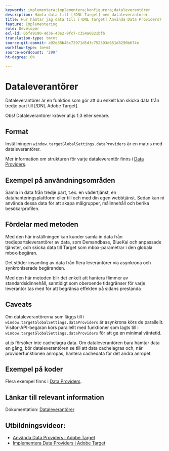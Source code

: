 ```yaml
---
keywords: implementera;implementera;konfigurera;dataleverantörer
description: Hämta data till [!DNL Target] med dataleverantörer.
title: Hur hämtar jag data till [!DNL Target] Använda Data Providers?
feature: Implementering
role: Developer
exl-id: 05fe9190-4d36-43e2-9fc7-c354a6821bfb
translation-type: tm+mt
source-git-commit: a92e88b46c72971d5d3c752593d651d8290b674e
workflow-type: tm+mt
source-wordcount: '299'
ht-degree: 0%

---
```


# Dataleverantörer

Dataleverantörer är en funktion som gör att du enkelt kan skicka data från tredje part till [!DNL Adobe Target].

Obs! Dataleverantörer kräver at.js 1.3 eller senare.

## Format

Inställningen `window.targetGlobalSettings.dataProviders` är en matris med dataleverantörer.

Mer information om strukturen för varje dataleverantör finns i [Data Providers](/help/c-implementing-target/c-implementing-target-for-client-side-web/targetgobalsettings.md#data-providers).

## Exempel på användningsområden

Samla in data från tredje part, t.ex. en vädertjänst, en datahanteringsplattform eller till och med din egen webbtjänst. Sedan kan ni använda dessa data för att skapa målgrupper, målinnehåll och berika besökarprofilen.

## Fördelar med metoden

Med den här inställningen kan kunder samla in data från tredjepartsleverantörer av data, som Demandbase, BlueKai och anpassade tjänster, och skicka data till Target som mbox-parametrar i den globala mbox-begäran.

Det stöder insamling av data från flera leverantörer via asynkrona och synkroniserade begäranden.

Med den här metoden blir det enkelt att hantera flimmer av standardsidinnehåll, samtidigt som oberoende tidsgränser för varje leverantör tas med för att begränsa effekten på sidans prestanda

## Caveats

Om dataleverantörerna som läggs till i `window.targetGlobalSettings.dataProviders` är asynkrona körs de parallellt. Visitor-API-begäran körs parallellt med funktioner som lagts till i `window.targetGlobalSettings.dataProviders` för att ge en minimal väntetid.

at.js försöker inte cachelagra data. Om dataleverantören bara hämtar data en gång, bör dataleverantören se till att data cachelagras och, när providerfunktionen anropas, hantera cachedata för det andra anropet.

## Exempel på koder

Flera exempel finns i [Data Providers](/help/c-implementing-target/c-implementing-target-for-client-side-web/targetgobalsettings.md#data-providers).

## Länkar till relevant information

Dokumentation: [Dataleverantörer](/help/c-implementing-target/c-implementing-target-for-client-side-web/targetgobalsettings.md#data-providers)

## Utbildningsvideor:

* [Använda Data Providers i Adobe Target](https://helpx.adobe.com/target/kt/using/dataProviders-atjs-feature-video-use.html)
* [Implementera Data Providers i Adobe Target](https://helpx.adobe.com/target/kt/using/dataProviders-atjs-technical-video-implement.html)
